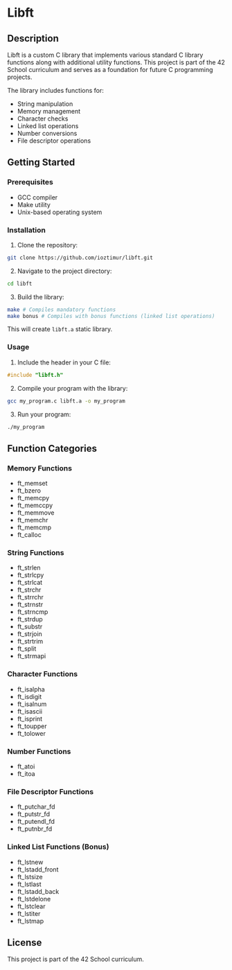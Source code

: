 # Libft

## Description
Libft is a custom C library that implements various standard C library functions along with additional utility functions. This project is part of the 42 School curriculum and serves as a foundation for future C programming projects.

The library includes functions for:
- String manipulation
- Memory management
- Character checks
- Linked list operations
- Number conversions
- File descriptor operations

## Getting Started

### Prerequisites
- GCC compiler
- Make utility
- Unix-based operating system

### Installation
1. Clone the repository:
```bash
git clone https://github.com/ioztimur/libft.git
```

2. Navigate to the project directory:
```bash
cd libft
```

3. Build the library:
```bash
make # Compiles mandatory functions
make bonus # Compiles with bonus functions (linked list operations)
```
This will create `libft.a` static library.

### Usage
1. Include the header in your C file:
```c
#include "libft.h"
```
2. Compile your program with the library:
```bash
gcc my_program.c libft.a -o my_program
```
3. Run your program:
```bash
./my_program
```

## Function Categories

### Memory Functions
- ft_memset
- ft_bzero
- ft_memcpy
- ft_memccpy
- ft_memmove
- ft_memchr
- ft_memcmp
- ft_calloc

### String Functions
- ft_strlen
- ft_strlcpy
- ft_strlcat
- ft_strchr
- ft_strrchr
- ft_strnstr
- ft_strncmp
- ft_strdup
- ft_substr
- ft_strjoin
- ft_strtrim
- ft_split
- ft_strmapi

### Character Functions
- ft_isalpha
- ft_isdigit
- ft_isalnum
- ft_isascii
- ft_isprint
- ft_toupper
- ft_tolower

### Number Functions
- ft_atoi
- ft_itoa

### File Descriptor Functions
- ft_putchar_fd
- ft_putstr_fd
- ft_putendl_fd
- ft_putnbr_fd

### Linked List Functions (Bonus)
- ft_lstnew
- ft_lstadd_front
- ft_lstsize
- ft_lstlast
- ft_lstadd_back
- ft_lstdelone
- ft_lstclear
- ft_lstiter
- ft_lstmap

## License
This project is part of the 42 School curriculum.